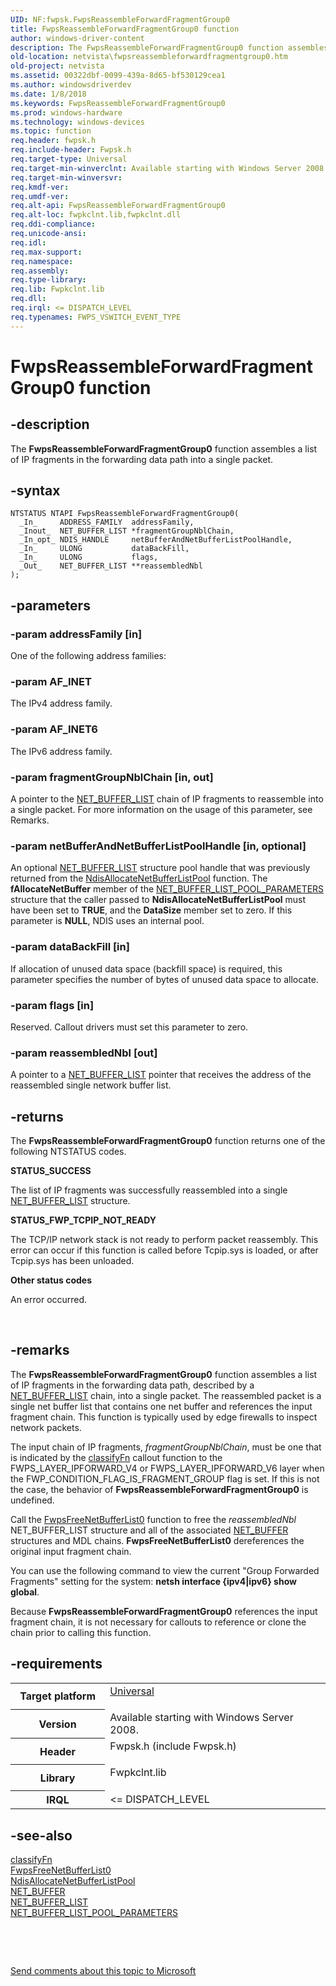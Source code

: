 ```yaml
---
UID: NF:fwpsk.FwpsReassembleForwardFragmentGroup0
title: FwpsReassembleForwardFragmentGroup0 function
author: windows-driver-content
description: The FwpsReassembleForwardFragmentGroup0 function assembles a list of IP fragments in the forwarding data path into a single packet.Note  FwpsReassembleForwardFragmentGroup0 is a specific version of FwpsReassembleForwardFragmentGroup.
old-location: netvista\fwpsreassembleforwardfragmentgroup0.htm
old-project: netvista
ms.assetid: 00322dbf-0099-439a-8d65-bf530129cea1
ms.author: windowsdriverdev
ms.date: 1/8/2018
ms.keywords: FwpsReassembleForwardFragmentGroup0
ms.prod: windows-hardware
ms.technology: windows-devices
ms.topic: function
req.header: fwpsk.h
req.include-header: Fwpsk.h
req.target-type: Universal
req.target-min-winverclnt: Available starting with Windows Server 2008.
req.target-min-winversvr: 
req.kmdf-ver: 
req.umdf-ver: 
req.alt-api: FwpsReassembleForwardFragmentGroup0
req.alt-loc: fwpkclnt.lib,fwpkclnt.dll
req.ddi-compliance: 
req.unicode-ansi: 
req.idl: 
req.max-support: 
req.namespace: 
req.assembly: 
req.type-library: 
req.lib: Fwpkclnt.lib
req.dll: 
req.irql: <= DISPATCH_LEVEL
req.typenames: FWPS_VSWITCH_EVENT_TYPE
---
```


# FwpsReassembleForwardFragmentGroup0 function



## -description
The 
  <b>FwpsReassembleForwardFragmentGroup0</b> function assembles a list of IP fragments in the forwarding data
  path into a single packet.



## -syntax

````
NTSTATUS NTAPI FwpsReassembleForwardFragmentGroup0(
  _In_     ADDRESS_FAMILY  addressFamily,
  _Inout_  NET_BUFFER_LIST *fragmentGroupNblChain,
  _In_opt_ NDIS_HANDLE     netBufferAndNetBufferListPoolHandle,
  _In_     ULONG           dataBackFill,
  _In_     ULONG           flags,
  _Out_    NET_BUFFER_LIST **reassembledNbl
);
````


## -parameters

### -param addressFamily [in]

One of the following address families:
     




### -param AF_INET

The IPv4 address family.


### -param AF_INET6

The IPv6 address family.

</dd>
</dl>

### -param fragmentGroupNblChain [in, out]

A pointer to the 
     <a href="..\ndis\ns-ndis-_net_buffer_list.md">NET_BUFFER_LIST</a> chain of IP fragments to
     reassemble into a single packet. For more information on the usage of
     this parameter, see Remarks.


### -param netBufferAndNetBufferListPoolHandle [in, optional]

An optional 
     <a href="..\ndis\ns-ndis-_net_buffer_list.md">NET_BUFFER_LIST</a> structure pool handle that
     was previously returned from the 
     <a href="..\ndis\nf-ndis-ndisallocatenetbufferlistpool.md">
     NdisAllocateNetBufferListPool</a> function. The 
     <b>fAllocateNetBuffer</b> member of the 
     <a href="..\ndis\ns-ndis-_net_buffer_list_pool_parameters.md">NET_BUFFER_LIST_POOL_PARAMETERS</a> structure that the caller passed to 
     <b>NdisAllocateNetBufferListPool</b> must have been set to <b>TRUE</b>, and the 
     <b>DataSize</b> member set to zero. If this parameter is <b>NULL</b>, NDIS uses an internal pool.


### -param dataBackFill [in]

If allocation of 
     unused data space (backfill space) is required, this parameter specifies the number of bytes of
     unused data space to allocate.


### -param flags [in]

Reserved. Callout drivers must set this parameter to zero.


### -param reassembledNbl [out]

A pointer to a 
     <a href="..\ndis\ns-ndis-_net_buffer_list.md">NET_BUFFER_LIST</a> pointer that receives the
     address of the reassembled single network buffer list.


## -returns
The 
     <b>FwpsReassembleForwardFragmentGroup0</b> function returns one of the following NTSTATUS codes.
<dl>
<dt><b>STATUS_SUCCESS</b></dt>
</dl>The list of IP fragments was successfully reassembled into a single 
       <a href="..\ndis\ns-ndis-_net_buffer_list.md">NET_BUFFER_LIST</a> structure.
<dl>
<dt><b>STATUS_FWP_TCPIP_NOT_READY</b></dt>
</dl>The TCP/IP network stack is not ready to perform packet reassembly. This error can occur if this
       function is called before 
       Tcpip.sys is loaded, or after 
       Tcpip.sys has been unloaded.
<dl>
<dt><b>Other status codes</b></dt>
</dl>An error occurred.

 


## -remarks
The 
    <b>FwpsReassembleForwardFragmentGroup0</b> function assembles a list of IP fragments in the forwarding
    data path, described by a 
    <a href="..\ndis\ns-ndis-_net_buffer_list.md">NET_BUFFER_LIST</a> chain, into a single packet.
    The reassembled packet is a single net buffer list that contains one net buffer and references the input
    fragment chain. This function is typically used by edge firewalls to inspect network packets.

The input chain of IP fragments, 
    <i>fragmentGroupNblChain</i>, must be one that is indicated by the 
    <a href="..\fwpsk\nc-fwpsk-fwps_callout_classify_fn0.md">classifyFn</a> callout function to the
    FWPS_LAYER_IPFORWARD_V4 or FWPS_LAYER_IPFORWARD_V6 layer when the FWP_CONDITION_FLAG_IS_FRAGMENT_GROUP
    flag is set. If this is not the case, the behavior of 
    <b>FwpsReassembleForwardFragmentGroup0</b> is undefined.

Call the 
    <a href="..\fwpsk\nf-fwpsk-fwpsfreenetbufferlist0.md">FwpsFreeNetBufferList0</a> function to
    free the 
    <i>reassembledNbl</i> NET_BUFFER_LIST structure and all of the associated 
    <a href="..\ndis\ns-ndis-_net_buffer.md">NET_BUFFER</a> structures and MDL chains. 
    <b>FwpsFreeNetBufferList0</b> dereferences the original input fragment chain.

You can use the following command to view the current "Group Forwarded Fragments" setting for the
    system: 
    <b>netsh interface {ipv4|ipv6} show global</b>.

Because 
    <b>FwpsReassembleForwardFragmentGroup0</b> references the input fragment chain, it is not necessary for
    callouts to reference or clone the chain prior to calling this function.


## -requirements
<table>
<tr>
<th width="30%">
Target platform

</th>
<td width="70%">
<dl>
<dt><a href="http://go.microsoft.com/fwlink/p/?linkid=531356" target="_blank">Universal</a></dt>
</dl>
</td>
</tr>
<tr>
<th width="30%">
Version

</th>
<td width="70%">
Available starting with Windows Server 2008.

</td>
</tr>
<tr>
<th width="30%">
Header

</th>
<td width="70%">
<dl>
<dt>Fwpsk.h (include Fwpsk.h)</dt>
</dl>
</td>
</tr>
<tr>
<th width="30%">
Library

</th>
<td width="70%">
<dl>
<dt>Fwpkclnt.lib</dt>
</dl>
</td>
</tr>
<tr>
<th width="30%">
IRQL

</th>
<td width="70%">
&lt;= DISPATCH_LEVEL

</td>
</tr>
</table>

## -see-also
<dl>
<dt>
<a href="..\fwpsk\nc-fwpsk-fwps_callout_classify_fn0.md">classifyFn</a>
</dt>
<dt>
<a href="..\fwpsk\nf-fwpsk-fwpsfreenetbufferlist0.md">FwpsFreeNetBufferList0</a>
</dt>
<dt>
<a href="..\ndis\nf-ndis-ndisallocatenetbufferlistpool.md">
   NdisAllocateNetBufferListPool</a>
</dt>
<dt>
<a href="..\ndis\ns-ndis-_net_buffer.md">NET_BUFFER</a>
</dt>
<dt>
<a href="..\ndis\ns-ndis-_net_buffer_list.md">NET_BUFFER_LIST</a>
</dt>
<dt>
<a href="..\ndis\ns-ndis-_net_buffer_list_pool_parameters.md">NET_BUFFER_LIST_POOL_PARAMETERS</a>
</dt>
</dl>
 

 

<a href="mailto:wsddocfb@microsoft.com?subject=Documentation%20feedback [netvista\netvista]:%20FwpsReassembleForwardFragmentGroup0 function%20 RELEASE:%20(1/8/2018)&amp;body=%0A%0APRIVACY STATEMENT%0A%0AWe use your feedback to improve the documentation. We don't use your email address for any other purpose, and we'll remove your email address from our system after the issue that you're reporting is fixed. While we're working to fix this issue, we might send you an email message to ask for more info. Later, we might also send you an email message to let you know that we've addressed your feedback.%0A%0AFor more info about Microsoft's privacy policy, see http://privacy.microsoft.com/en-us/default.aspx." title="Send comments about this topic to Microsoft">Send comments about this topic to Microsoft</a>

